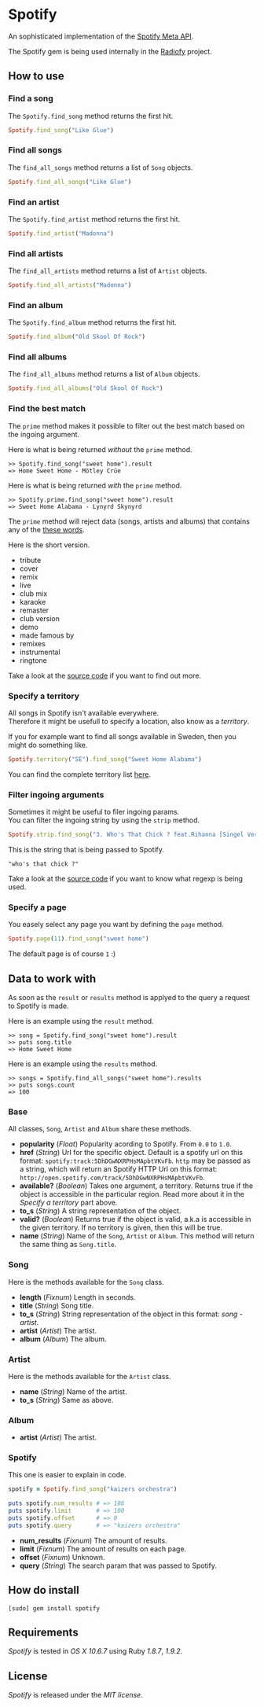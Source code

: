 # Spotify

An sophisticated implementation of the [Spotify Meta API](http://developer.spotify.com/en/metadata-api/overview/).

The Spotify gem is being used internally in the [Radiofy](http://radiofy.se) project.

## How to use

### Find a song

The `Spotify.find_song` method returns the first hit.

```` ruby
Spotify.find_song("Like Glue")
````

### Find all songs

The `find_all_songs` method returns a list of `Song` objects.

```` ruby
Spotify.find_all_songs("Like Glue")
````

### Find an artist

The `Spotify.find_artist` method returns the first hit.

```` ruby
Spotify.find_artist("Madonna")
````

### Find all artists

The `find_all_artists` method returns a list of `Artist` objects.

```` ruby
Spotify.find_all_artists("Madonna")
````

### Find an album

The `Spotify.find_album` method returns the first hit.

```` ruby
Spotify.find_album("Old Skool Of Rock")
````

### Find all albums

The `find_all_albums` method returns a list of `Album` objects.

```` ruby
Spotify.find_all_albums("Old Skool Of Rock")
````

### Find the best match

The `prime` method makes it possible to filter out the best match based on the ingoing argument.

Here is what is being returned *without* the `prime` method.
 
    >> Spotify.find_song("sweet home").result
    => Home Sweet Home - Mötley Crüe

Here is what is being returned *with* the `prime` method.
    
    >> Spotify.prime.find_song("sweet home").result
    => Sweet Home Alabama - Lynyrd Skynyrd

The `prime` method will reject data (songs, artists and albums) that contains any of the [these words](https://github.com/oleander/Spotify/blob/master/lib/spotify/exclude.yml).

Here is the short version.

- tribute
- cover
- remix
- live
- club mix
- karaoke
- remaster
- club version
- demo
- made famous by
- remixes
- instrumental
- ringtone

Take a look at the [source code](https://github.com/oleander/Spotify/blob/master/lib/spotify.rb#L94) if you want to find out more.

### Specify a territory

All songs in Spotify isn't available everywhere.  
Therefore it might be usefull to specify a location, also know as a *territory*.

If you for example want to find all songs available in Sweden, then you might do something like.

```` ruby
Spotify.territory("SE").find_song("Sweet Home Alabama")
````

You can find the complete territory list [here](http://en.wikipedia.org/wiki/ISO_3166-1_alpha-2).

### Filter ingoing arguments

Sometimes it might be useful to filer ingoing params.  
You can filter the ingoing string by using the `strip` method.

```` ruby
Spotify.strip.find_song("3. Who's That Chick ? feat.Rihanna [Singel Version] - (Single)")
````

This is the string that is being passed to Spotify.

    "who's that chick ?"

Take a look at the [source code](https://github.com/oleander/Spotify/blob/master/lib/spotify.rb#L136) if you want to know what regexp is being used.

### Specify a page

You easely select any page you want by defining the `page` method.

```` ruby
Spotify.page(11).find_song("sweet home")
````

The default page is of course `1` :)

## Data to work with

As soon as the `result` or `results` method is applyed to the query a request to Spotify is made.

Here is an example using the `result` method.

    >> song = Spotify.find_song("sweet home").result
    >> puts song.title
    => Home Sweet Home
 
Here is an example using the `results` method.
   
    >> songs = Spotify.find_all_songs("sweet home").results
    >> puts songs.count
    => 100

### Base

All classes, `Song`, `Artist` and `Album` share these methods.

- **popularity** (*Float*) Popularity acording to Spotify. From `0.0` to `1.0`.
- **href** (*String*) Url for the specific object.
Default is a spotify url on this format: `spotify:track:5DhDGwNXRPHsMApbtVKvFb`.
`http` may be passed as a string, which will return an Spotify HTTP Url on this format: `http://open.spotify.com/track/5DhDGwNXRPHsMApbtVKvFb`.
- **available?** (*Boolean*) Takes one argument, a territory. Returns true if the object is accessible in the particular region.
Read more about it in the *Specify a territory* part above.
- **to_s** (*String*) A string representation of the object.
- **valid?** (*Boolean*) Returns true if the object is valid, a.k.a is accessible in the given territory. 
If no territory is given, then this will be true.
- **name** (*String*) Name of the `Song`, `Artist` or `Album`. This method will return the same thing as `Song.title`.

### Song

Here is the methods available for the `Song` class.

- **length** (*Fixnum*) Length in seconds.
- **title** (*String*) Song title.
- **to_s** (*String*) String representation of the object in this format: *song - artist*.
- **artist** (*Artist*) The artist.
- **album** (*Album*) The album.

### Artist

Here is the methods available for the `Artist` class.

- **name** (*String*) Name of the artist.
- **to_s** (*String*) Same as above.

### Album
    
- **artist** (*Artist*) The artist.

### Spotify

This one is easier to explain in code.

```` ruby
spotify = Spotify.find_song("kaizers orchestra")

puts spotify.num_results # => 188
puts spotify.limit       # => 100
puts spotify.offset      # => 0
puts spotify.query       # => "kaizers orchestra"
````

- **num_results** (*Fixnum*) The amount of results.
- **limit** (*Fixnum*) The amount of results on each page.
- **offset** (*Fixnum*) Unknown.
- **query** (*String*) The search param that was passed to Spotify.

## How do install

    [sudo] gem install spotify

## Requirements

*Spotify* is tested in *OS X 10.6.7* using Ruby *1.8.7*, *1.9.2*.

## License

*Spotify* is released under the *MIT license*.